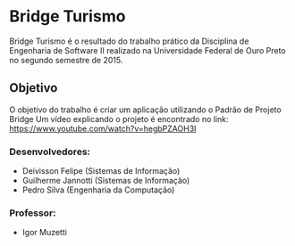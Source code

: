 # Bridge Turismo
Bridge Turismo é o resultado do trabalho prático da Disciplina de Engenharia de Software II realizado na Universidade Federal de Ouro Preto no segundo semestre de 2015.
## Objetivo
O objetivo do trabalho é criar um aplicação utilizando o Padrão de Projeto Bridge
Um vídeo explicando o projeto é encontrado no link: https://www.youtube.com/watch?v=hegbPZAOH3I
### Desenvolvedores:
* Deivisson Felipe (Sistemas de Informação)
* Guilherme Jannotti (Sistemas de Informação)
* Pedro Silva (Engenharia da Computação)
### Professor:
* Igor Muzetti


